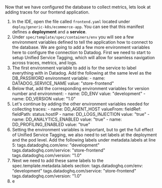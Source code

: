 Now that we have configured the database to collect metrics, lets look at adding traces for our frontend application.

1.  In the IDE, open the file called `frontend.yaml` located under `deploy/generic-k8s/ecommerce-app`. You can see that this manifest defines a **deployment** and a **service**. 
2.  Under `spec/template/spec/containers/env` you will see a few environment variables defined to tell the application how to connect to the database. We are going to add a few more environment variables here to configure the connection to Datadog. First we need to start to setup Unified Service Tagging, which will allow for seamless navigation across traces, metrics, and logs. 
3.  The first environment variable to add is for the service to label everything with in Datadog. Add the following at the same level as the DB_PASSWORD environment variable:
        - name: DATADOG_SERVICE_NAME
          value: "store-frontend"
4.  Below that, add the corresponding environment variables for version number and environment:
        - name: DD_ENV
          value: "development"
        - name: DD_VERSION
          value: "1.0"
5.  Let's continue by adding the other environment variables needed for collecting traces:
        - name: DD_AGENT_HOST
          valueFrom:
            fieldRef:
              fieldPath: status.hostIP
        - name: DD_LOGS_INJECTION
          value: "true"
        - name: DD_ANALYTICS_ENABLED
          value: "true"
        - name: DD_PROFILING_ENABLED
          value: "true"
6.  Setting the environment variables is important, but to get the full effect of Unified Service Tagging, we also need to set labels at the deployment and the pod level. Add the following labels under metadata.labels at line 5:
            tags.datadoghq.com/env: "development"
            tags.datadoghq.com/service: "store-frontend"
            tags.datadoghq.com/version: "1.0"  
7.  Next we need to add these same labels to the  spec.template.metadata.labels section:
            tags.datadoghq.com/env: "development"
            tags.datadoghq.com/service: "store-frontend"
            tags.datadoghq.com/version: "1.0"
8.  e